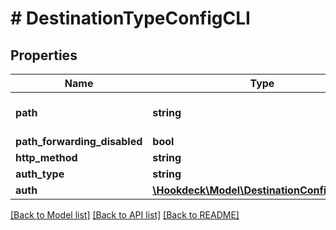 # # DestinationTypeConfigCLI

## Properties

Name | Type | Description | Notes
------------ | ------------- | ------------- | -------------
**path** | **string** | Path for the CLI destination |
**path_forwarding_disabled** | **bool** |  | [optional]
**http_method** | **string** |  | [optional]
**auth_type** | **string** |  | [optional]
**auth** | [**\Hookdeck\Model\DestinationConfigCLIAuth**](DestinationConfigCLIAuth.md) |  | [optional]

[[Back to Model list]](../../README.md#models) [[Back to API list]](../../README.md#endpoints) [[Back to README]](../../README.md)
